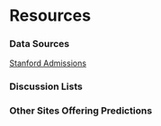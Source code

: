 # Resources

### Data Sources

[Stanford Admissions](http://ucomm.stanford.edu/cds/2014#admission)

### Discussion Lists





### Other Sites Offering Predictions

